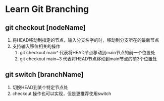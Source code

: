 # Learn Git Branching
## git checkout [nodeName]
1. 将HEAD移动到指定的节点，输入分支名字的时，移动到分支所在的最新节点
2. 支持输入移位相关的操作 
   1. git checkout main^ 代表将HEAD节点移动到main节点的前一个位置处
   2. git checkout main~3 代表将HEAD节点移动到main节点的前3个位置处
## git switch [branchName]
1. 切换HEAD到某个特定节点处
2. checkout 操作也可以实现，但是更推荐使用switch